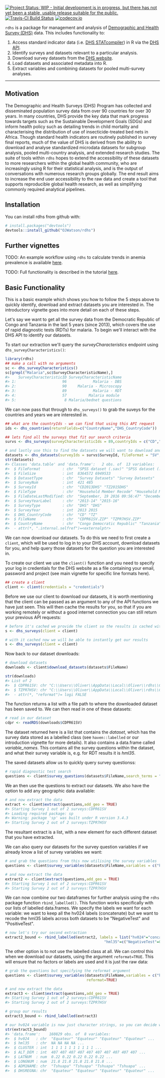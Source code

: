 
<!-- README.md is generated from README.Rmd. Please edit that file -->
[![Project Status: WIP - Initial development is in progress, but there has not yet been a stable, usable release suitable for the public.](http://www.repostatus.org/badges/latest/wip.svg)](http://www.repostatus.org/#wip) [![Travis-CI Build Status](https://travis-ci.org/OJWatson/rdhs.png?branch=master)](https://travis-ci.org/OJWatson/rdhs) [![codecov.io](https://codecov.io/github/OJWatson/rdhs/coverage.svg?branch=master)](https://codecov.io/github/OJWatson/rdhs?branch=master)

`rdhs` is a package for management and analysis of [Demographic and Health Survey (DHS)](www.dhsprogram.com) data. This includes functionality to:

1.  Access standard indicator data (i.e. [DHS STATcompiler](https://www.statcompiler.com/)) in R via the [DHS API](https://api.dhsprogram.com/).
2.  Identify surveys and datasets relevant to a particular analysis.
3.  Download survey datasets from the [DHS website](https://dhsprogram.com/data/available-datasets.cfm).
4.  Load datasets and associated metadata into R.
5.  Extract variables and combining datasets for pooled multi-survey analyses.

------------------------------------------------------------------------

Motivation
----------

The Demographic and Health Surveys (DHS) Program has collected and disseminated population survey data from over 90 countries for over 30 years. In many countries, DHS provide the key data that mark progress towards targets such as the Sustainable Development Goals (SDGs) and inform health policy such as detailing trends in child mortality and characterising the distribution of use of insecticide-treated bed nets in Africa. Though standard health indicators are routinely published in survey final reports, much of the value of DHS is derived from the ability to download and analyse standardized microdata datasets for subgroup analysis, pooled multi-country analysis, and extended research studies. The suite of tools within `rdhs` hopes to extend the accessibility of these datasets to more researchers within the global health community, who are increasingly using R for their statistical analysis, and is the output of conversations with numerous research groups globally. The end result aims to increase the end user accessibility to the raw data and create a tool that supports reproducible global health research, as well as simplifying commonly required analytical pipelines.

Installation
------------

You can install rdhs from github with:

``` r
# install.packages("devtools")
devtools::install_github("OJWatson/rdhs")
```

Further vignettes
-----------------

TODO: An example workflow using `rdhs` to calculate trends in anemia prevalence is available [here](INSERT%20LINK).

TODO: Full functionality is described in the tutorial [here](INSERT%20LINK).

Basic Functionality
-------------------

This is a basic example which shows you how to follow the 5 steps above to quickly identify, download and extract datasets you are interested in. The introductory vignette goes into more detail on each of these steps.

Let's say we want to get all the survey data from the Democratic Republic of Congo and Tanzania in the last 5 years (since 2013), which covers the use of rapid diagnostic tests (RDTs) for malaria. To begin we'll interact with the DHS API to identify our datasets.

To start our extraction we'll query the *surveyCharacteristics* endpoint using `dhs_surveyCharacteristics()`:

``` r
library(rdhs)
## make a call with no arguments
sc <- dhs_surveyCharacteristics()
sc[grepl("Malaria",sc$SurveyCharacteristicName),]
#>    SurveyCharacteristicID SurveyCharacteristicName
#> 1:                     96            Malaria - DBS
#> 2:                     90     Malaria - Microscopy
#> 3:                     89            Malaria - RDT
#> 4:                     57          Malaria module 
#> 5:                      8 Malaria/bednet questions
```

We can now pass that through to `dhs_surveys()` to grab the suveys for the countries and years we are interested in.

``` r
## what are the countryIds - we can find that using this API request
ids <- dhs_countries(returnFields=c("CountryName","DHS_CountryCode"))

## lets find all the surveys that fit our search criteria
survs <- dhs_surveys(surveyCharacteristicIds = 89,countryIds = c("CD","TZ"),surveyYearStart = 2013)

# and lastly use this to find the datasets we will want to download and let's download the spss (.sav) datasets (have a look in the dhs_datasets documentation for all argument options, and fileformat abbreviations etc.), and the household member recodes that details the children under 5s RDT status.
datasets <- dhs_datasets(surveyIds = survs$SurveyId, fileFormat = "SV", fileType = "PR")
str(datasets)
#> Classes 'data.table' and 'data.frame':   2 obs. of  13 variables:
#>  $ FileFormat          : chr  "SPSS dataset (.sav)" "SPSS dataset (.sav)"
#>  $ FileSize            : int  8364572 6949533
#>  $ DatasetType         : chr  "Survey Datasets" "Survey Datasets"
#>  $ SurveyNum           : int  421 485
#>  $ SurveyId            : chr  "CD2013DHS" "TZ2015DHS"
#>  $ FileType            : chr  "Household Member Recode" "Household Member Recode"
#>  $ FileDateLastModified: chr  "September, 19 2016 09:56:47" "December, 09 2016 14:08:46"
#>  $ SurveyYearLabel     : chr  "2013-14" "2015-16"
#>  $ SurveyType          : chr  "DHS" "DHS"
#>  $ SurveyYear          : int  2013 2015
#>  $ DHS_CountryCode     : chr  "CD" "TZ"
#>  $ FileName            : chr  "CDPR61SV.ZIP" "TZPR7HSV.ZIP"
#>  $ CountryName         : chr  "Congo Democratic Republic" "Tanzania"
#>  - attr(*, ".internal.selfref")=<externalptr>
```

We can now download our datasets. To do this we need to first create a `client`, which will be used to log in to your DHS account, download datasets for you, and help query those datasets for the question you are interested in.

To create our client we use the `client()` function and you need to specify your log in credentials for the DHS website as a file containing your email, password and project (see main vignette for specific line formats here).

``` r
## create a client
client <- client(credentials = "credentials")
```

Before we use our client to download our datasets, it is worth mentioning that the client can be passed as an argument to any of the API functions we have just seen. This will then cache the results for you, so that if you are working remotely or without a good internet connection you can still return your previous API requests:

``` r
# before it's cached we provide the client so the results is cached within our client
s <- dhs_surveys(client = client)

# with it cached now we will be able to instantly get our results
s <- dhs_surveys(client = client)
```

Now back to our dataset downloads:

``` r
# download datasets
downloads <- client$download_datasets(datasets$FileName)

str(downloads)
#> List of 2
#>  $ CDPR61SV: chr "C:\\Users\\Oliver\\AppData\\Local\\Oliver\\rdhs\\Cache/datasets/CDPR61SV.rds"
#>  $ TZPR7HSV: chr "C:\\Users\\Oliver\\AppData\\Local\\Oliver\\rdhs\\Cache/datasets/TZPR7HSV.rds"
#>  - attr(*, "reformat")= logi FALSE
```

The function returns a list with a file path to where the downloaded dataset has been saved to. We can then read in one of these datasets:

``` r
# read in our dataset
cdpr <- readRDS(downloads$CDPR61SV)
```

The dataset returned here is a list that contains the *dataset*, which has the survey data stored as a labelled class (see `haven::labelled` or our introduction vignette for more details). It also contains a data.frame called *variable\_names*. This contains all the survey questions within the dataset, and what their survey variable is, e.g. for RDT results it is *hml35*.

The saved datasets allow us to quickly query survey questionss:

``` r
# rapid diagnostic test search
questions <- client$survey_questions(datasets$FileName,search_terms = "malaria rapid test")
```

We an then use the questions to extract our datasets. We also have the option to add any geographic data available:

``` r
# and now extract the data
extract <- client$extract(questions,add_geo = TRUE)
#> Starting Survey 1 out of 2 surveys:CDPR61SV
#> Loading required package: sp
#> Warning: package 'sp' was built under R version 3.4.3
#> Starting Survey 2 out of 2 surveys:TZPR7HSV
```

The resultant extract is a list, with a new element for each different dataset that you have extracted.

We can also query our datasets for the survey question variables if we already know a list of survey variables we want:

``` r
# and grab the questions from this now utilising the survey variables
questions <- client$survey_variables(datasets$FileName,variables = c("hv024","hml35"))

# and now extract the data
extract2 <- client$extract(questions,add_geo = TRUE)
#> Starting Survey 1 out of 2 surveys:CDPR61SV
#> Starting Survey 2 out of 2 surveys:TZPR7HSV
```

We can now combine our two dataframes for further analysis using the `rdhs` package function `rbind_labelled()`. This function works specifically with our lists of labelled data.frames. We specify the labels we want for each variable: we want to keep all the hv024 labels (concatenate) but we want to recode the hml35 labels across both datasets to be "NegativeTest" and "PositiveTest".

``` r
# now let's try our second extraction
extract2_bound <- rbind_labelled(extract2, labels = list("hv024"="concatenate",
                                             "hml35"=c("NegativeTest"=0,"PositiveTest"=1)))
```

The other option is to not use the labelled class at all. We can control this when we download our datasets, using the argument `reformat=TRUE`. This will ensure that no factors or labels are used and it is just the raw data:

``` r
# grab the questions but specifying the reformat argument
questions <- client$survey_variables(datasets$FileName,variables = c("hv024","hml35"),
                                     reformat=TRUE)

# and now extract the data
extract3 <- client$extract(questions,add_geo = TRUE)
#> Starting Survey 1 out of 2 surveys:CDPR61SV
#> Starting Survey 2 out of 2 surveys:TZPR7HSV

# group our results
extract3_bound <- rbind_labelled(extract3)

# our hv024 variable is now just character strings, so you can decide when/how to factor/label it later
str(extract3_bound)
#> 'data.frame':    160829 obs. of  8 variables:
#>  $ hv024   : chr  "Equateur" "Equateur" "Equateur" "Equateur" ...
#>  $ hml35   : chr  NA NA NA NA ...
#>  $ CLUSTER : int  1 1 1 1 1 1 1 1 1 1 ...
#>  $ ALT_DEM : int  407 407 407 407 407 407 407 407 407 407 ...
#>  $ LATNUM  : num  0.22 0.22 0.22 0.22 0.22 ...
#>  $ LONGNUM : num  21.8 21.8 21.8 21.8 21.8 ...
#>  $ ADM1NAME: chr  "Tshuapa" "Tshuapa" "Tshuapa" "Tshuapa" ...
#>  $ DHSREGNA: chr  "Equateur" "Equateur" "Equateur" "Equateur" ...
```
